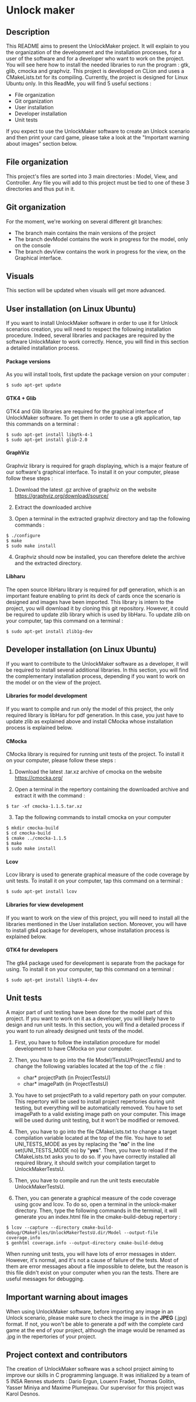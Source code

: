 # Unlock maker

## Description
This README aims to present the UnlockMaker project. It will explain to you the organization of the development and the installation processes, for a user of the software and for a developer who want to work on the project. You will see here how to install the needed libraries to run the program : gtk, glib, cmocka and graphviz. This project is developed on CLion and uses a CMakeLists.txt for its compiling. Currently, the project is designed for Linux Ubuntu only. 
In this ReadMe, you will find 5 useful sections :
- File organization
- Git organization
- User installation
- Developer installation
- Unit tests

If you expect to use the UnlockMaker software to create an Unlock scenario and then print your card game, please take a look at the "Important warning about images" section below.

## File organization
This project's files are sorted into 3 main directories : Model, View, and Controller. Any file you will add to this project must be tied to one of these 3 directories and thus put in it.

## Git organization
For the moment, we're working on several different git branches:
- The branch main contains the main versions of the project
- The branch devModel contains the work in progress for the model, only on the console
- The branch devView contains the work in progress for the view, on the Graphical interface.

## Visuals
This section will be updated when visuals will get more advanced.

## User installation (on Linux Ubuntu)

If you want to install UnlockMaker software in order to use it for Unlock scenarios creation, you will need to respect the following installation procedure. Indeed, several libraries and packages are required by the software UnlockMaker to work correctly. Hence, you will find in this section a detailed installation process.

#### Package versions

As you will install tools, first update the package version on your computer :
```
$ sudo apt-get update
```
#### GTK4 + Glib

GTK4 and Glib libraries are required for the graphical interface of UnlockMaker software. 
To get them in order to use a gtk application, tap this commands on a terminal :
```
$ sudo apt-get install libgtk-4-1
$ sudo apt-get install glib-2.0
```

#### GraphViz

Graphviz library is required for graph displaying, which is a major feature of our software's graphical interface.
To install it on your computer, please follow these steps :

1. Download the latest .gz archive of graphviz on the website https://graphviz.org/download/source/

2. Extract the downloaded archive

3. Open a terminal in the extracted graphviz directory and tap the following commands :
```
$ ./configure
$ make
$ sudo make install
```
4. Graphviz should now be installed, you can therefore delete the archive and the extracted directory.

#### Libharu 

The open source libHaru library is required for pdf generation, which is an important feature enabling to print its deck of cards once the scenario is designed and images have been imported. This library is intern to the project, you will download it by cloning this git repository. However, it could be required to update zlib library which is used by libHaru. 
To update zlib on your computer, tap this command on a terminal :
```
$ sudo apt-get install zlib1g-dev
```
## Developer installation (on Linux Ubuntu)

If you want to contribute to the UnlockMaker software as a developer, it will be required to install several additional libraries. In this section, you will find the complementary installation process, depending if you want to work on the model or on the view of the project.

#### Libraries for model development

If you want to compile and run only the model of this project, the only required library is libHaru for pdf generation. In this case, you just have to update zlib as explained above and install CMocka whose installation process is explained below.

#### CMocka

CMocka library is required for running unit tests of the project.
To install it on your computer, please follow these steps :

1. Download the latest .tar.xz archive of cmocka on the website https://cmocka.org/

2. Open a terminal in the repertory containing the downloaded archive and extract it with the command :
```
$ tar -xf cmocka-1.1.5.tar.xz
```
3. Tap the following commands to install cmocka on your computer
```
$ mkdir cmocka-build
$ cd cmocka-build
$ cmake ../cmocka-1.1.5
$ make
$ sudo make install
```
#### Lcov

Lcov library is used to generate graphical measure of the code coverage by unit tests.
To install it on your computer, tap this command on a terminal :
```
$ sudo apt-get install lcov
```
#### Libraries for view development

If you want to work on the view of this project, you will need to install all the libraries mentioned in the User installation section. Moreover, you will have to install gtk4 package for developers, whose installation process is explained below.

#### GTK4 for developers

The gtk4 package used for development is separate from the package for using.
To install it on your computer, tap this command on a terminal :
```
$ sudo apt-get install libgtk-4-dev
```
## Unit tests

A major part of unit testing have been done for the model part of this project. If you want to work on it as a developer, you will likely have to design and run unit tests. In this section, you will find a detailed process if you want to run already designed unit tests of the model.

1. First, you have to follow the installation procedure for model development to have CMocka on your computer.

2. Then, you have to go into the file Model/TestsU/ProjectTestsU and to change the following variables located at the top of the .c file :
    - char* projectPath (in ProjectTestsU)
    - char* imagePath (in ProjectTestsU)

3. You have to set projectPath to a valid repertory path on your computer. This repertory will be used to install project repertories during unit testing, but everything will be automatically removed. 
You have to set imagePath to a valid existing image path on your computer. This image will be used during unit testing, but it won't be modified or removed.

4. Then, you have to go into the file CMakeLists.txt to change a target compilation variable located at the top of the file. You have to set UNI_TESTS_MODE as yes by replacing the "**no**" in the line set(UNI_TESTS_MODE no) by "**yes**". Then, you have to reload if the CMakeLists.txt asks you to do so. If you have correctly installed all required library, it should switch your compilation target to UnlockMakerTestsU.

5. Then, you have to compile and run the unit tests executable UnlockMakerTestsU.

6. Then, you can generate a graphical measure of the code coverage using gcov and lcov. To do so, open a terminal in the unlock-maker directory. Then, type the following commands in the terminal, it will generate you an index.html file in the cmake-build-debug repertory :
```
$ lcov --capture --directory cmake-build-debug/CMakeFiles/UnlockMakerTestsU.dir/Model --output-file coverage.info
$ genhtml coverage.info --output-directory cmake-build-debug
```
When running unit tests, you will have lots of error messages in stderr. However, it's normal, and it's not a cause of failure of the tests. Most of them are error messages about a file impossible to delete, but the reason is this file didn't exist on your computer when you ran the tests. There are useful messages for debugging.

## Important warning about images

When using UnlockMaker software, before importing any image in an Unlock scenario, please make sure to check the image is in the **JPEG** (.jpg) format. If not, you won't be able to generate a pdf with the complete card game at the end of your project, although the image would be renamed as .jpg in the repertories of your project.

## Project context and contributors

The creation of UnlockMaker software was a school project aiming to improve our skills in C programming language. It was initialized by a team of 5 INSA Rennes students : Dario Ergun, Louenn Fradet, Thomas Golitin, Yasser Miniya and Maxime Plumejeau. Our supervisor for this project was Karol Desnos.
